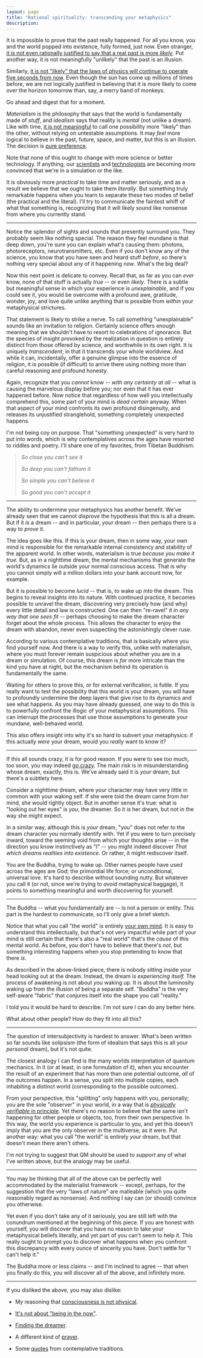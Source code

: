 ```yaml
---
layout: page
title: "Rational spirituality: transcending your metaphysics"
description:
---
```


It is impossible to prove that the past really happened. For all you know, you
and the world popped into existence, fully formed, just now. Even stranger, [it
is not even rationally justified to say that a real past is more *likely*](past.html). 
Put another way, it is not meaningfully "unlikely" that the past is an illusion.

Similarly, [it is not "likely" that the laws of physics will continue to operate
five seconds from now](future.html). 
Even though the sun has come up millions of times before,
we are not logically justified in believing that it is more likely to come over 
the horizon tomorrow than, say, a merry band of monkeys.

Go ahead and digest that for a moment.

*Materialism* is the philosophy that says that the world is fundamentally made
of *stuff*, and *idealism* says that reality is *mental* (not unlike a dream).
Like with time, [it is not meaningful](solipsism.html) to call one possibility 
more "likely" than the other, without relying on untestable assumptions. It may 
*feel* more logical to believe in the past, future, space, and matter, but this 
is an illusion. The decision is [pure preference](emotional.html).

Note that none of this ought to change with more science or better technology.
If anything, our [scientists](http://www.businessinsider.com/neil-degrasse-tyson-thinks-the-universe-might-be-a-simulation-2016-12) 
and [technologists](https://www.theverge.com/2016/6/2/11837874/elon-musk-says-odds-living-in-simulation) 
are becoming *more* convinced that we're in a simulation or the like.

It is obviously more *practical* to take time and matter seriously, and as
a result we believe that we ought to take them *literally*. But something
truly remarkable happens when you learn to separate these two modes of
belief (the practical and the literal). I'll try to communicate the faintest
whiff of what that something is, recognizing that it will likely sound like 
nonsense from where you currently stand.

---

Notice the splendor of sights and sounds that presently surround you. They
probably seem like nothing special. The reason they feel mundane is that deep 
down, you're sure you can explain what's causing them: photons, photoreceptors,
neurotransmitters, etc. Even if you don't know any of the science, you know
that you have seen and heard stuff *before*, so there's nothing very special
about any of it happening *now*. What's the big deal?

Now this next point is delicate to convey. Recall that, as far as you can *ever*
know, none of that stuff is actually *true* -- or even *likely*. There is a 
subtle but meaningful sense in which your experience is *unexplainable*, and if 
you could see it, you would be overcome with a profound awe, gratitude, wonder, 
joy, and love quite unlike anything that is possible from *within* your
metaphysical strictures.

That statement is likely to strike a nerve. To call something "unexplainable"
sounds like an invitation to religion. Certainly science offers enough meaning
that we shouldn't have to resort to celebrations of ignorance. But the species
of insight provoked by the realization in question is entirely distinct from 
those offered by science, and worthwhile in its own right. It is uniquely 
*transcendent*, in that it transcends your whole worldview. And while it can, 
incidentally, offer a genuine glimpse into the essence of religion, it is 
possible (if difficult) to arrive there using nothing more than careful 
reasoning and profound honesty.

Again, recognize that you *cannot* know -- *with any certainty at all* -- what
is causing the marvelous display before you; nor even that it has ever happened
before. Now notice that regardless of how well you intellectually comprehend
this, some part of your mind is *dead certain* anyway. When that aspect of your 
mind confronts its own profound disingenuity, and releases its unjustified 
stranglehold, something completely unexpected happens.

I'm not being coy on purpose. That "something unexpected" is very hard to put 
into words, which is why contemplatives across the ages have resorted to riddles 
and poetry. I'll share one of my favorites, from Tibetan Buddhism:

> *So close you can't see it*
>
> *So deep you can't fathom it*
>
> *So simple you can't believe it*
>
> *So good you can't accept it*

---

The ability to undermine your metaphysics has another benefit. We've already
seen that we cannot *disprove* the hypothesis that this is all a dream. But if
it *is* a dream -- and in particular, *your* dream -- then perhaps there is a
way to *prove* it.

The idea goes like this. If this is your dream, then in some way, your own mind
is responsible for the remarkable internal consistency and stability of the
apparent world. In other words, materialism is true *because you make it true.*
But, as in a nighttime dream, the mental mechanisms that generate the world's 
dynamics lie outside your normal conscious access. That is why you cannot simply 
will a million dollars into your bank account now, for example.

But it is possible to become *lucid* -- that is, to wake up *into* the dream.
This begins to reveal insights into its nature. With continued practice, it 
becomes possible to unravel the dream, discovering very precisely how (and why) 
every little detail and law is constructed. One can then "re-ravel" it *in any 
way that one sees fit* -- perhaps choosing to make the dream character forget 
about the whole process. This allows the character to enjoy the dream with 
abandon, never even suspecting the astonishingly clever ruse.

According to various contemplative traditions, that is basically where you find
yourself now. And there is a way to verify this, unlike with materialism, where
you must forever remain suspicious about whether you are in a dream or simulation.
Of course, this dream is *far* more intricate than the kind you have at night,
but the mechanism behind its operation is fundamentally the same.

Waiting for others to prove this, or for external verification, is futile. If
you really want to test the possibility that this world is your dream, you will
have to profoundly undermine the deep layers that give rise to its dynamics and
see what happens. As you may have already guessed, one way to do this is to
powerfully confront the illogic of your metaphysical assumptions. This can
interrupt the processes that use those assumptions to generate your mundane,
well-behaved world.

This also offers insight into why it's so hard to subvert your metaphysics: if 
this actually *were* your dream, would you *really* want to know it?

---

If this all sounds crazy, it is for good reason. If you were to see too much,
too soon, you may indeed [go crazy](insanity.html). The main risk is in
misunderstanding whose dream, exactly, this is. We've already said it is *your*
dream, but there's a subtlety here.

Consider a nighttime dream, where your character may have very little in common
with your waking self.
If she were told the dream came from *her* mind, she would rightly object. But
in another sense it's true: what is "looking out her eyes" is *you*, the
dreamer. So it *is* her dream, but not in the way she might expect.

In a similar way, although this is *your* dream, "you" does not refer to the
dream character you normally identify with. Yet if you were to turn precisely
inward, toward the seeming void from which your thoughts arise -- in the
direction you know instinctively as "I" -- you might indeed discover *That which
dreams realities into existence*. Or rather, it might rediscover itself.

You are the Buddha, trying to wake up. Other names people have used across the
ages are God; the primordial life force; or unconditional, universal love. It's
hard to describe without sounding nutty. But whatever you call it (or not, 
since we're trying to *avoid* metaphysical baggage), it points to something 
meaningful and worth discovering for yourself.

---

The Buddha -- what you fundamentally are -- is not a person or entity. This
part is the hardest to communicate, so I'll only give a brief sketch.

Notice that what you call "the world" is entirely 
[your own mind](consciousness.html).
It is easy to understand this intellectually, but that's not very impactful
while part of your mind is still certain that there's also a "real world" that's
the *cause* of this mental world. As before, you don't have to believe that
there's *not*, but something interesting happens when you stop pretending to
know that there *is*.

As described in the above-linked piece, there is nobody sitting inside your head 
looking out at the dream. Instead, the dream is *experiencing itself.* The 
process of awakening is not about *you* waking up. It is about the luminosity
waking up from the illusion of being a separate self. "Buddha" is the very 
self-aware "fabric" that conjures itself into the shape you call "reality."

I told you it would be hard to describe. I'm not sure I can do any better here.

What about other people? How do they fit into all this?

---

The question of intersubjectivity is hardest to answer. What's been written so
far sounds like solipsism (the form of idealism that says this is all your 
*personal* dream), but it's not quite.

The closest analogy I can find is the many worlds interpretation of quantum
mechanics. In it (or at least, in one formulation of it), when you encounter the
result of an experiment that has more than one potential outcome, *all* of the 
outcomes happen. In a sense, you split into multiple copies, each inhabiting
a distinct world (corresponding to the possible outcomes).

From your perspective, this "splitting" only happens with you, personally; you
are the sole "observer" in your world, in a way that is [*physically
verifiable* in principle](quantum-woo.html). Yet there's no reason
to believe that the same isn't happening for other people or objects, too, from
their own perspective. In this way, the world you experience is particular to
you, and yet this doesn't imply that you are the only observer in the
multiverse, as it were. Put another way: what you call "the world" is entirely
*your* dream, but that doesn't mean there aren't others.

I'm not trying to suggest that QM should be used to *support* any of what I've 
written above, but the analogy may be useful.

---

You may be thinking that all of the above can be perfectly well accommodated
by the materialist framework -- except, perhaps, for the suggestion that the 
very "laws of nature" are malleable (which you quite reasonably regard as
nonsense). And nothing I say can (or should) convince you otherwise.

Yet even if you don't take any of it seriously, you are still left with the
conundrum mentioned at the beginning of this piece. If you are honest with
yourself, you will discover that you have no reason to take your metaphysical
beliefs literally, and yet part of you can't seem to help it. This really ought 
to prompt you to discover what happens when you confront this discrepancy with 
every ounce of sincerity you have. Don't settle for "I can't help it."

The Buddha more or less claims -- and I'm inclined to agree -- that when you
finally do this, you will discover all of the above, and infinitely more.

---

If you disliked the above, you may also dislike:

* My reasoning that [consciousness is not physical](consciousness-physics.html).

* [It's not about "being in the now"](now.html).

* [Finding the dreamer](find-the-dreamer.html).

* A different kind of [prayer](prayer.html).

* Some [quotes](quotes.html) from contemplative traditions.

